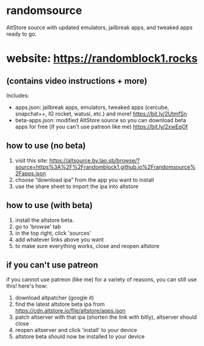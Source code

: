 # randomsource
AltStore source with updated emulators, jailbreak apps, and tweaked apps ready to go.

# website: https://randomblock1.rocks
## (contains video instructions + more)

Includes:
- apps.json: jailbreak apps, emulators, tweaked apps (cercube, snapchat++, IG rocket, watusi, etc.) and more! https://bit.ly/2UtmfSn
- beta-apps.json: modified AltStore source so you can download beta apps for free (if you can't use patreon like me) https://bit.ly/2xwEqOf

## how to use (no beta)
1. visit this site: https://altsource.by.lao.sb/browse/?source=https%3A%2F%2Frandomblock1.github.io%2Frandomsource%2Fapps.json
2. choose “download ipa” from the app you want to install
3. use the share sheet to import the ipa into altstore

## how to use (with beta)
1. install the altstore beta.
2. go to 'browse' tab
3. in the top right, click 'sources'
4. add whatever links above you want
5. to make sure everything works, close and reopen altstore

## if you can't use patreon
if you cannot use patreon (like me) for a variety of reasons, you can still use this! here's how:

1. download altpatcher (google it)
2. find the latest altstore beta ipa from https://cdn.altstore.io/file/altstore/apps.json
3. patch altserver with that ipa (shorten the link with bitly), altserver should close
4. reopen altserver and click 'install' to your device
5. altstore beta should now be installed to your device

